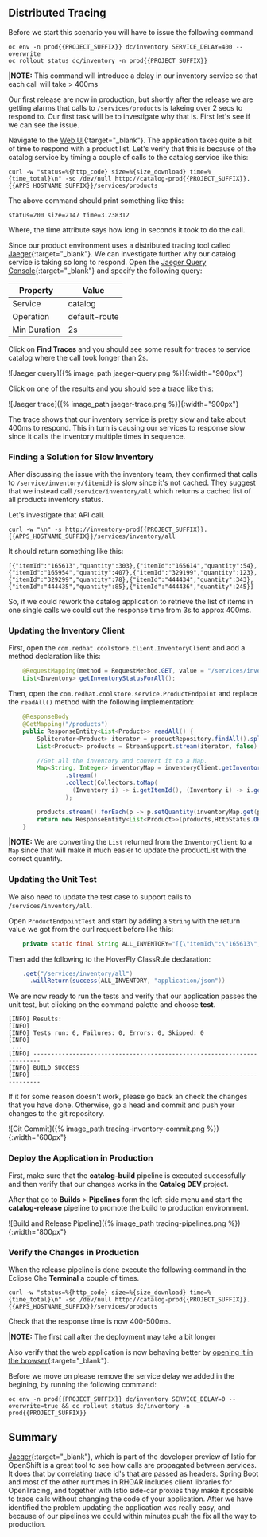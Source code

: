 ## Distributed Tracing

Before we start this scenario you will have to issue the following command 

~~~shell
oc env -n prod{{PROJECT_SUFFIX}} dc/inventory SERVICE_DELAY=400 --overwrite 
oc rollout status dc/inventory -n prod{{PROJECT_SUFFIX}}
~~~

|**NOTE:** This command will introduce a delay in our inventory service so that each call will take > 400ms

Our first release are now in production, but shortly after the release we are getting alarms that calls to `/services/products` is takeing over 2 secs to respond to. Our first task will be to investigate why that is. First let's see if we can see the issue.

Navigate to the [Web UI](http://web-ui-prod.{{APPS_HOSTNAME_SUFFIX}}){:target="_blank"}. The application takes quite a bit of time to respond with a product list. Let's verify that this is because of the catalog service by timing a couple of calls to the catalog service like this:

~~~shell
curl -w "status=%{http_code} size=%{size_download} time=%{time_total}\n" -so /dev/null http://catalog-prod{{PROJECT_SUFFIX}}.{{APPS_HOSTNAME_SUFFIX}}/services/products
~~~

The above command should print something like this:

~~~shell
status=200 size=2147 time=3.238312
~~~

Where, the time attribute says how long in seconds it took to do the call.

Since our product environment uses a distributed tracing tool called [Jaeger](https://www.jaegertracing.io){:target="_blank"}. We can investigate further why our catalog service is taking so long to respond. Open the [Jaeger Query Console](http://jaeger-query-istio-system.{{APPS_HOSTNAME_SUFFIX}}){:target="_blank"} and specify the following query:

|Property|Value|
|--------|--------|
|Service |catalog |
|Operation|default-route|
|Min Duration|2s|

Click on **Find Traces** and you should see some result for traces to service catalog where the call took longer than 2s.

![Jaeger query]({% image_path jaeger-query.png %}){:width="900px"}

Click on one of the results and you should see a trace like this:

![Jaeger trace]({% image_path jaeger-trace.png %}){:width="900px"}

The trace shows that our inventory service is pretty slow and take about 400ms to respond. This in turn is causing our services to response slow since it calls the inventory multiple times in sequence.

### Finding a Solution for Slow Inventory

After discussing the issue with the inventory team, they confirmed that calls to `/service/inventory/{itemid}` is slow since it's not cached. They suggest that we instead call `/service/inventory/all` which returns a cached list of all products inventory status.

Let's investigate that API call.

~~~shell
curl -w "\n" -s http://inventory-prod{{PROJECT_SUFFIX}}.{{APPS_HOSTNAME_SUFFIX}}/services/inventory/all
~~~

It should return something like this:

~~~
[{"itemId":"165613","quantity":303},{"itemId":"165614","quantity":54},{"itemId":"165954","quantity":407},{"itemId":"329199","quantity":123},{"itemId":"329299","quantity":78},{"itemId":"444434","quantity":343},{"itemId":"444435","quantity":85},{"itemId":"444436","quantity":245}]
~~~

So, if we could rework the catalog application to retrieve the list of items in one single calls we could cut the response time from 3s to approx 400ms.

### Updating the Inventory Client

First, open the `com.redhat.coolstore.client.InventoryClient` and add a method declaration like this:

~~~java
    @RequestMapping(method = RequestMethod.GET, value = "/services/inventory/all", consumes = {MediaType.APPLICATION_JSON_VALUE})
    List<Inventory> getInventoryStatusForAll();
~~~

Then, open the `com.redhat.coolstore.service.ProductEndpoint` and replace the `readAll()` method with the following implementation:

~~~java
    @ResponseBody
    @GetMapping("/products")
    public ResponseEntity<List<Product>> readAll() {
        Spliterator<Product> iterator = productRepository.findAll().spliterator();
        List<Product> products = StreamSupport.stream(iterator, false).collect(Collectors.toList());

        //Get all the inventory and convert it to a Map.
        Map<String, Integer> inventoryMap = inventoryClient.getInventoryStatusForAll()
                .stream()
                .collect(Collectors.toMap(
                  (Inventory i) -> i.getItemId(), (Inventory i) -> i.getQuantity())
                );

        products.stream().forEach(p -> p.setQuantity(inventoryMap.get(p.getItemId())));
        return new ResponseEntity<List<Product>>(products,HttpStatus.OK);
    }
~~~

|**NOTE:** We are converting the `List` returned from the `InventoryClient` to a `Map` since that will make it much easier to update the productList with the correct quantity.

### Updating the Unit Test

We also need to update the test case to support calls to `/services/inventory/all`.

Open `ProductEndpointTest` and start by adding a `String` with the return value we got from the curl request before like this:

~~~java
    private static final String ALL_INVENTORY="[{\"itemId\":\"165613\",\"quantity\":303},{\"itemId\":\"165614\",\"quantity\":54},{\"itemId\":\"165954\",\"quantity\":407},{\"itemId\":\"329199\",\"quantity\":123},{\"itemId\":\"329299\",\"quantity\":78},{\"itemId\":\"444434\",\"quantity\":343},{\"itemId\":\"444435\",\"quantity\":85},{\"itemId\":\"444436\",\"quantity\":245}]";
~~~

Then add the following to the HoverFly ClassRule declaration:

~~~java
    .get("/services/inventory/all")
      .willReturn(success(ALL_INVENTORY, "application/json"))
~~~

We are now ready to run the tests and verify that our application passes the unit test, but clicking on the command palette and choose **test**.

```
[INFO] Results:
[INFO] 
[INFO] Tests run: 6, Failures: 0, Errors: 0, Skipped: 0
[INFO] 
 ...
[INFO] ------------------------------------------------------------------------
[INFO] BUILD SUCCESS
[INFO] ------------------------------------------------------------------------
```

If it for some reason doesn't work, please go back an check the changes that you have done. Otherwise, go a head and commit and push your changes to the git repository.

![Git Commit]({% image_path tracing-inventory-commit.png %}){:width="600px"}


### Deploy the Application in Production

First, make sure that the **catalog-build** pipeline is executed successfully and 
then verify that our changes works in the **Catalog DEV** project. 

After that go to **Builds** > **Pipelines** form the left-side menu and start the **catalog-release** pipeline 
to promote the build to production environment.

![Build and Release Pipeline]({% image_path tracing-pipelines.png %}){:width="800px"}


### Verify the Changes in Production

When the release pipeline is done execute the following command in the Eclipse Che **Terminal** a couple of times.

~~~shell
curl -w "status=%{http_code} size=%{size_download} time=%{time_total}\n" -so /dev/null http://catalog-prod{{PROJECT_SUFFIX}}.{{APPS_HOSTNAME_SUFFIX}}/services/products
~~~

Check that the response time is now 400-500ms.

|**NOTE:** The first call after the deployment may take a bit longer

Also verify that the web application is now behaving better by [opening it in the browser](http://web-ui-prod.{{APPS_HOSTNAME_SUFFIX}}){:target="_blank"}.

Before we move on please remove the service delay we added in the begining, by running the following command:

~~~shell
oc env -n prod{{PROJECT_SUFFIX}} dc/inventory SERVICE_DELAY=0 --overwrite=true && oc rollout status dc/inventory -n prod{{PROJECT_SUFFIX}}
~~~

## Summary

[Jaeger](https://www.jaegertracing.io){:target="_blank"}, which is part of the developer preview of Istio for OpenShift is a great tool to see how calls are propagated between services. It does that by correlating trace id's that are passed as headers. Spring Boot and most of the other runtimes in RHOAR includes client libraries for OpenTracing, and together with Istio side-car proxies they make it possible to trace calls without changing the code of your application. After we have identified the problem updating the application was really easy, and because of our pipelines we could within minutes push the fix all the way to production.




